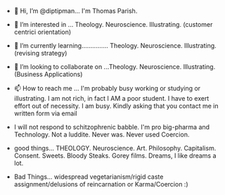 - 👋 Hi, I’m @diptipman... I'm Thomas Parish.
- 👀 I’m interested in ... Theology. Neuroscience. Illustrating. (customer centrici orientation)
- 🌱 I’m currently learning............... Theology. Neuroscience. Illustrating.  (revising strategy)
- 💞️ I’m looking to collaborate on ...Theology. Neuroscience. Illustrating. (Business Applications)
- 📫 How to reach me ... I'm probably busy working or studying or illustrating.  I am not rich, in fact I AM a poor student. I have to exert effort out of necessity. I am busy.  Kindly asking that you contact me in written form via email 
- I will not respond to schitzophrenic babble.
I'm pro big-pharma and Technology.  Not a luddite. Never was.  Never used Coercion.

- good things... THEOLOGY. Neuroscience. Art. Philosophy. Capitalism. Consent. Sweets. Bloody Steaks. Gorey films. Dreams, I like dreams a lot.  
- Bad Things... widespread vegetarianism/rigid caste assignment/delusions of reincarnation or Karma/Coercion :)

<!---
diptipman/diptipman is a ✨ special ✨ repository because its `README.md` (this file) appears on your GitHub profile.
You can click the Preview link to take a look at your changes.
--->
